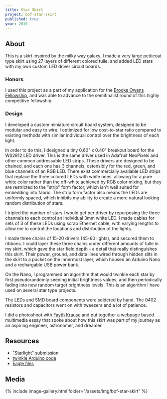 ```yaml
---
title: Star Skirt
project: bof-star-skirt
published: true
year: 2019
---
```


## About
This is a skirt inspired by the milky way galaxy. I made a very large petticoat type skirt using 27 layers of different colored tulle, and added LED stars with my own custom LED driver circuit boards. 

### Honors
I used this project as a part of my application for the [Brooke Owens Fellowship](brookowensfellowship.org), and was able to advance to the semifinalist round of this highly competitive fellowship.  

### Design
I developed a custom miniature circuit board system, designed to be modular and easy to wire. I optimized for low cost-to-star ratio compared to existing methods with similar individual control over the brightness of each light.

In order to do this, I designed a tiny 0.60" x 0.40" breakout board for the WS2812 LED driver. This is the same driver used in Adafruit NeoPixels and other common addressable LED strips. These drivers are designed to be chained, and each one has 3 channels, ostensibly for the red, green, and blue channels of an RGB LED. There exist commercially available LED strips that replace the three colored LEDs with white ones, allowing for a pure white color rather than the off-white achieved by RGB color mixing, but they are restricted to the "strip" form factor, which isn't well suited for embedding into fabric. The strip form factor also means the LEDs are uniformly spaced, which inhibits my ability to create a more natural looking random distribution of stars. 

I tripled the number of stars I would get per driver by repurposing the three channels to each control an individual 3mm white LED. I made cables for sets of 3 of these LEDs using scrap Ethernet cable, with varying lengths to allow me to control the locations and distribution of the lights.

I made three chains of 15-20 drivers (45-60 lights), and secured them to ribbons. I could layer these three chains under different amounts of tulle in my skirt, which gave the star field depth - a detail that really distinguishes this skirt. Their power, ground, and data lines wired through hidden slits in the skirt to a pocket on the innermost layer, which housed an Arduino Nano and a rechargable USB power bank. 

On the Nano, I programmed an algorithm that would twinkle each star by first pseudorandomly seeding initial brightness values, and then periodically fading into new random target brightness levels. This is an algorithm I have used on several star type projects. 

The LEDs and SMD board components were soldered by hand. The 0402 resistors and capacitors went on with tweezers and a lot of patience. 

I did a photoshoot with [Fayth Krause](https://www.instagram.com/squirrelbait.photos/) and put together a webpage based multimedia essay that spoke about how this skirt was part of my journey as an aspiring engineer, astronomer, and dreamer. 

## Resources
- ["Starlight" submission]({{site.url}}/starlight/)
- [twinkle Arduino code](https://github.com/gisellegk/twinkle)
- [Eagle files](https://github.com/gisellegk/ws2811_breakout)

## Media
{% include image-gallery.html folder="/assets/img/bof-star-skirt" %}
